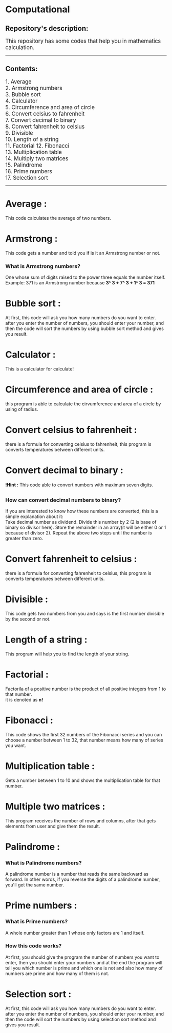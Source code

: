 # Computational

## Repository's description:
<big>This repository has some codes that help you in mathematics calculation.</big>
<hr>

## Contents:
<big>
1. Average <br>
2. Armstrong numbers <br>
3. Bubble sort <br>
4. Calculator <br>
5. Circumference and area of circle <br>
6. Convert celsius to fahrenheit <br>
7. Convert decimal to binary <br>
8. Convert fahrenheit to celsius <br>
9. Divisible <br>
10. Length of a string <br>
11. Factorial
12. Fibonacci <br>
13. Multiplication table <br>
14. Multiply two matrices <br>
15. Palindrome <br>
16. Prime numbers <br>
17. Selection sort <br>
</big>
<hr>


# Average :
This code calculates the average of two numbers.

# Armstrong :
This code gets a number and told you if is it an Armstrong number or not.
### What is Armstrong numbers?
One whose sum of digits raised to the power three equals the number itself. <br>
Example: 371 is an Armstrong number because **3^ 3 + 7^ 3 + 1^ 3 = 371**


# Bubble sort :
At first, this code will ask you how many numbers do you want to enter. after you enter the number of numbers, you should enter your number, and then the code will sort the numbers by using bubble sort method and gives you result.


# Calculator :
This is a calculator for calculate!

# Circumference and area of circle :
this program is able to calculate the cirvumference and area of a circle by using of radius.

# Convert celsius to fahrenheit :
there is a formula for converting celsius to fahrenheit, this program is converts temperatures between different units.

# Convert decimal to binary :
❗️**Hint :** This code able to convert numbers with maximum seven digits.
### How can convert decimal numbers to binary?
If you are interested to know how these numbers are converted, this is a simple explanation about it: <br>
Take decimal number as dividend. Divide this number by 2 (2 is base of binary so divisor here). Store the remainder in an array(it will be either 0 or 1 because of divisor 2). Repeat the above two steps until the number is greater than zero.
 

# Convert fahrenheit to celsius :
there is a formula for converting fahrenheit to celsius, this program is converts temperatures between different units.


# Divisible :
This code gets two numbers from you and says is the first number divisible by the second or not.

# Length of a string :
This program will help you to find the length of your string.

# Factorial :
Factorila of a positive number is the product of all positive integers from 1 to that number.<br>
it is denoted as **n!** <br>


# Fibonacci :
This code shows the first 32 numbers of the Fibonacci series and you can choose a number between 1 to 32, that number means how many of series you want.


# Multiplication table :
Gets a number between 1 to 10 and shows the multiplication table for that number.

# Multiple two matrices :
This program receives the number of rows and columns, after that gets elements from user and give them the result.


# Palindrome :

### What is Palindrome numbers?
A palindrome number is a number that reads the same backward as forward. In other words, if you reverse the digits of a palindrome number, you'll get the same number.


# Prime numbers :

### What is Prime numbers?
A whole number greater than 1 whose only factors are 1 and itself.

### How this code works?
At first, you should give the program the number of numbers you want to enter, then you should enter your numbers and
at the end the program will tell you which number is prime and which one is not and also how many of numbers are prime and how many of them is not.


# Selection sort :
At first, this code will ask you how many numbers do you want to enter. after you enter the number of numbers, you should enter your number, and then the code will sort the numbers by using selection sort method and gives you result.
